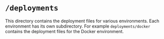 # `/deployments`

This directory contains the deployment files for various environments. Each environment has its own subdirectory. For example `deployments/docker` contains the deployment files for the Docker environment.